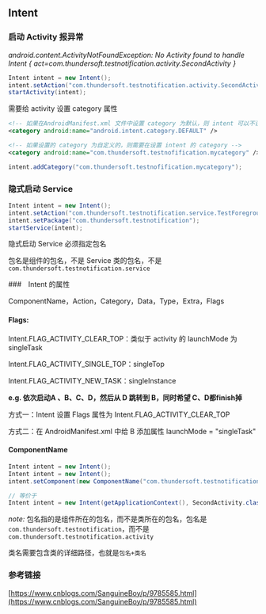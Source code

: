 ## Intent

### 启动 Activity 报异常

*android.content.ActivityNotFoundException: No Activity found to handle Intent { act=com.thundersoft.testnotification.activity.SecondActivity }*

~~~java
Intent intent = new Intent();
intent.setAction("com.thundersoft.testnotification.activity.SecondActivity");
startActivity(intent);
~~~

需要给 activity 设置 category 属性

~~~xml
<!-- 如果在AndroidManifest.xml 文件中设置 category 为默认，则 intent 可以不设置 category -->
<category android:name="android.intent.category.DEFAULT" />

<!-- 如果设置的 category 为自定义的，则需要在设置 intent 的 category -->
<category android:name="com.thundersoft.testnofification.mycategory" />
~~~

~~~java
intent.addCategory("com.thundersoft.testnofification.mycategory");
~~~

### 隐式启动 Service

~~~java
Intent intent = new Intent();
intent.setAction("com.thundersoft.testnotification.service.TestForegroundService");
intent.setPackage("com.thundersoft.testnotification");
startService(intent);
~~~

隐式启动 Service 必须指定包名

包名是组件的包名，不是 Service 类的包名，不是 `com.thundersoft.testnotification.service`

###　Intent 的属性

ComponentName，Action，Category，Data，Type，Extra，Flags

#### Flags: 

Intent.FLAG_ACTIVITY_CLEAR_TOP：类似于 activity 的 launchMode 为 singleTask

Intent.FLAG_ACTIVITY_SINGLE_TOP：singleTop

Intent.FLAG_ACTIVITY_NEW_TASK：singleInstance

**e.g. 依次启动A 、B、C、D，然后从 D 跳转到 B，同时希望 C、D都finish掉**

方式一：Intent 设置 Flags 属性为 Intent.FLAG_ACTIVITY_CLEAR_TOP

方式二：在 AndroidManifest.xml 中给 B 添加属性 launchMode = "singleTask"

#### ComponentName

~~~java
Intent intent = new Intent();
Intent intent = new Intent();
intent.setComponent(new ComponentName("com.thundersoft.testnotification", "com.thundersoft.testnotification.activity.SecondActivity"));

// 等价于
Intent intent = new Intent(getApplicationContext(), SecondActivity.class);
~~~

*note:* 包名指的是组件所在的包名，而不是类所在的包名，包名是 `com.thundersoft.testnotification`，而不是 `com.thundersoft.testnotification.activity`

类名需要包含类的详细路径，也就是`包名+类名`

### 参考链接

[https://www.cnblogs.com/SanguineBoy/p/9785585.html](https://www.cnblogs.com/SanguineBoy/p/9785585.html)





